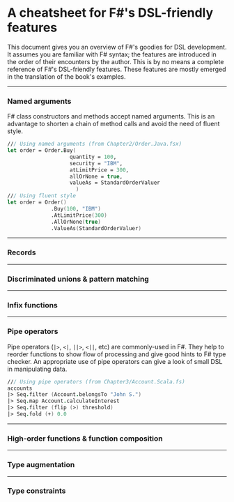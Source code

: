 A cheatsheet for F#'s DSL-friendly features
===

This document gives you an overview of F#'s goodies for DSL development. 
It assumes you are familiar with F# syntax; the features are introduced in the order of their encounters by the author.
This is by no means a complete reference of F#'s DSL-friendly features. 
These features are mostly emerged in the translation of the book's examples.

---

### Named arguments ###

  F# class constructors and methods accept named arguments. 
  This is an advantage to shorten a chain of method calls and avoid the need of fluent style.

  ```fsharp
  /// Using named arguments (from Chapter2/Order.Java.fsx)
  let order = Order.Buy(
                      quantity = 100, 
                      security = "IBM", 
                      atLimitPrice = 300, 
                      allOrNone = true, 
                      valueAs = StandardOrderValuer
                        )
  /// Using fluent style
  let order = Order()
                .Buy(100, "IBM")
                .AtLimitPrice(300)
                .AllOrNone(true)
                .ValueAs(StandardOrderValuer)
  ```
---
### Records ###
---
### Discriminated unions & pattern matching ###
---
### Infix functions ###
---
### Pipe operators ###

  Pipe operators (`|>`, `<|`, `||>`, `<||`, etc) are commonly-used in F#. 
  They help to reorder functions to show flow of processing and give good hints to F# type checker. 
  An appropriate use of pipe operators can give a look of small DSL in manipulating data.
  
  ```fsharp
  /// Using pipe operators (from Chapter3/Account.Scala.fs)
  accounts 
  |> Seq.filter (Account.belongsTo "John S.")
  |> Seq.map Account.calculateInterest
  |> Seq.filter (flip (>) threshold)
  |> Seq.fold (+) 0.0
  ```       
---
### High-order functions & function composition ###
---
### Type augmentation ###
---
### Type constraints ###
